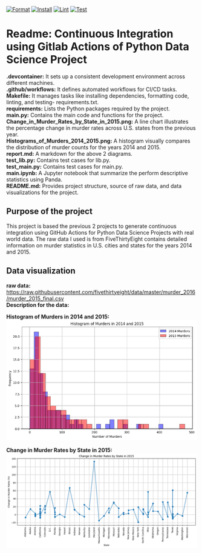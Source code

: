 [![Format](https://github.com/nogibjj/Cindy_Gao_Individual_Project_1/actions/workflows/format.yml/badge.svg)](https://github.com/nogibjj/Cindy_Gao_Individual_Project_1/actions/workflows/format.yml)
[![Install](https://github.com/nogibjj/Cindy_Gao_Individual_Project_1/actions/workflows/install.yml/badge.svg)](https://github.com/nogibjj/Cindy_Gao_Individual_Project_1/actions/workflows/install.yml)
[![Lint](https://github.com/nogibjj/Cindy_Gao_Individual_Project_1/actions/workflows/lint.yml/badge.svg)](https://github.com/nogibjj/Cindy_Gao_Individual_Project_1/actions/workflows/lint.yml)
[![Test](https://github.com/nogibjj/Cindy_Gao_Individual_Project_1/actions/workflows/test.yml/badge.svg)](https://github.com/nogibjj/Cindy_Gao_Individual_Project_1/actions/workflows/test.yml)

# Readme:  Continuous Integration using Gitlab Actions of Python Data Science Project
__.devcontainer:__ It sets up a consistent development environment across different machines.<br>
__.github/workflows:__ It defines automated workflows for CI/CD tasks.<br>
__Makefile:__ It manages tasks like installing dependencies, formatting code, linting, and testing- requirements.txt.<br>
__requirements:__ Lists the Python packages required by the project.<br>
__main.py:__ Contains the main code and functions for the project.<br>
__Change_in_Murder_Rates_by_State_in_2015.png:__ A line chart illustrates the percentage change in murder rates across U.S. states from the previous year. <br>
__Histograms_of_Murders_2014_2015.png:__ A histogram visually compares the distribution of murder counts for the years 2014 and 2015. <br>
__report.md:__ A markdown for the above 2 diagrams.<br>
__test_lib.py:__ Contains test cases for lib.py.<br>
__test_main.py:__ Contains test cases for main.py.<br>
__main.ipynb:__ A Jupyter notebook that summarize the perform descriptive statistics using Panda.<br>
__README.md:__ Provides project structure, source of raw data, and data visualizations for the project.

## Purpose of the project
This project is based the previous 2 projects to generate continuous integration using GitHub Actions for Python Data Science Projects with real world data.
The raw data I used is from FiveThirtyEight contains detailed information on murder statistics in U.S. cities and states for the years 2014 and 2015. 

## Data visualization
__raw data:__ https://raw.githubusercontent.com/fivethirtyeight/data/master/murder_2016/murder_2015_final.csv <br>
__Description for the data:__


__Histogram of Murders in 2014 and 2015:__
![Histogram](Histogram_of_Murders_2014_2015.png)

__Change in Murder Rates by State in 2015:__
![Line Chart](Change_in_Murder_Rates_by_State_in_2015.png)







